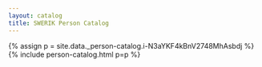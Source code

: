 ```yaml
---
layout: catalog
title: SWERIK Person Catalog
---
```

{% assign p = site.data._person-catalog.i-N3aYKF4kBnV2748MhAsbdj %}
{% include person-catalog.html p=p %}

